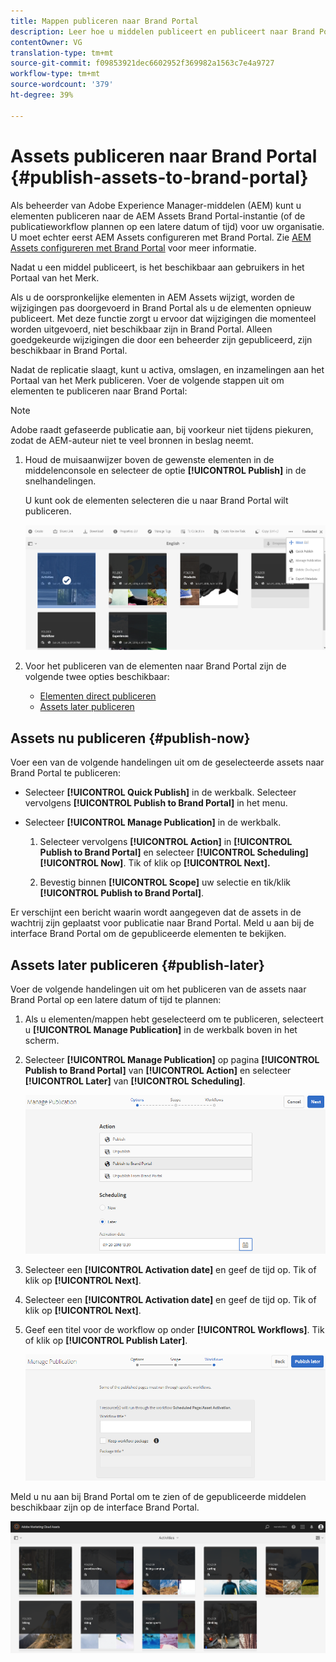 ```yaml
---
title: Mappen publiceren naar Brand Portal
description: Leer hoe u middelen publiceert en publiceert naar Brand Portal.
contentOwner: VG
translation-type: tm+mt
source-git-commit: f09853921dec6602952f369982a1563c7e4a9727
workflow-type: tm+mt
source-wordcount: '379'
ht-degree: 39%

---
```



# Assets publiceren naar Brand Portal {#publish-assets-to-brand-portal}

Als beheerder van Adobe Experience Manager-middelen (AEM) kunt u elementen publiceren naar de AEM Assets Brand Portal-instantie (of de publicatieworkflow plannen op een latere datum of tijd) voor uw organisatie. U moet echter eerst AEM Assets configureren met Brand Portal. Zie [AEM Assets configureren met Brand Portal](configure-aem-assets-with-brand-portal.md) voor meer informatie.

Nadat u een middel publiceert, is het beschikbaar aan gebruikers in het Portaal van het Merk.

Als u de oorspronkelijke elementen in AEM Assets wijzigt, worden de wijzigingen pas doorgevoerd in Brand Portal als u de elementen opnieuw publiceert. Met deze functie zorgt u ervoor dat wijzigingen die momenteel worden uitgevoerd, niet beschikbaar zijn in Brand Portal. Alleen goedgekeurde wijzigingen die door een beheerder zijn gepubliceerd, zijn beschikbaar in Brand Portal.

Nadat de replicatie slaagt, kunt u activa, omslagen, en inzamelingen aan het Portaal van het Merk publiceren. Voer de volgende stappen uit om elementen te publiceren naar Brand Portal:

>[!NOTE]
>
>Adobe raadt gefaseerde publicatie aan, bij voorkeur niet tijdens piekuren, zodat de AEM-auteur niet te veel bronnen in beslag neemt.

1. Houd de muisaanwijzer boven de gewenste elementen in de middelenconsole en selecteer de optie **[!UICONTROL Publish]** in de snelhandelingen.

   U kunt ook de elementen selecteren die u naar Brand Portal wilt publiceren.

   ![publish2bp-2](assets/publish2bp-2.png)

2. Voor het publiceren van de elementen naar Brand Portal zijn de volgende twee opties beschikbaar:
   * [Elementen direct publiceren](#publish-now)
   * [Assets later publiceren](#publish-later)

## Assets nu publiceren {#publish-now}

Voer een van de volgende handelingen uit om de geselecteerde assets naar Brand Portal te publiceren:

* Selecteer **[!UICONTROL Quick Publish]** in de werkbalk. Selecteer vervolgens **[!UICONTROL Publish to Brand Portal]** in het menu.

* Selecteer **[!UICONTROL Manage Publication]** in de werkbalk.

   1. Selecteer vervolgens **[!UICONTROL Action]** in **[!UICONTROL Publish to Brand Portal]** en selecteer **[!UICONTROL Scheduling]** **[!UICONTROL Now]**. Tik of klik op **[!UICONTROL Next].**

   2. Bevestig binnen **[!UICONTROL Scope]** uw selectie en tik/klik **[!UICONTROL Publish to Brand Portal]**.

Er verschijnt een bericht waarin wordt aangegeven dat de assets in de wachtrij zijn geplaatst voor publicatie naar Brand Portal. Meld u aan bij de interface Brand Portal om de gepubliceerde elementen te bekijken.

## Assets later publiceren {#publish-later}

Voer de volgende handelingen uit om het publiceren van de assets naar Brand Portal op een latere datum of tijd te plannen:

1. Als u elementen/mappen hebt geselecteerd om te publiceren, selecteert u **[!UICONTROL Manage Publication]** in de werkbalk boven in het scherm.
2. Selecteer **[!UICONTROL Manage Publication]** op  pagina **[!UICONTROL Publish to Brand Portal]** van **[!UICONTROL Action]** en selecteer **[!UICONTROL Later]** van **[!UICONTROL Scheduling]**.

   ![publishlaterbp-1](assets/publishlaterbp-1.png)

3. Selecteer een **[!UICONTROL Activation date]** en geef de tijd op. Tik of klik op **[!UICONTROL Next]**.
4. Selecteer een **[!UICONTROL Activation date]** en geef de tijd op. Tik of klik op **[!UICONTROL Next]**.
5. Geef een titel voor de workflow op onder **[!UICONTROL Workflows]**. Tik of klik op **[!UICONTROL Publish Later]**.

   ![publishworkflow](assets/publishworkflow.png)

Meld u nu aan bij Brand Portal om te zien of de gepubliceerde middelen beschikbaar zijn op de interface Brand Portal.

![bp_631_landing_page](assets/bp_landing_page.png)
